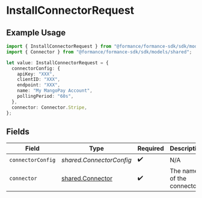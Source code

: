 # InstallConnectorRequest

## Example Usage

```typescript
import { InstallConnectorRequest } from "@formance/formance-sdk/sdk/models/operations";
import { Connector } from "@formance/formance-sdk/sdk/models/shared";

let value: InstallConnectorRequest = {
  connectorConfig: {
    apiKey: "XXX",
    clientID: "XXX",
    endpoint: "XXX",
    name: "My MangoPay Account",
    pollingPeriod: "60s",
  },
  connector: Connector.Stripe,
};
```

## Fields

| Field                                                       | Type                                                        | Required                                                    | Description                                                 |
| ----------------------------------------------------------- | ----------------------------------------------------------- | ----------------------------------------------------------- | ----------------------------------------------------------- |
| `connectorConfig`                                           | *shared.ConnectorConfig*                                    | :heavy_check_mark:                                          | N/A                                                         |
| `connector`                                                 | [shared.Connector](../../../sdk/models/shared/connector.md) | :heavy_check_mark:                                          | The name of the connector.                                  |